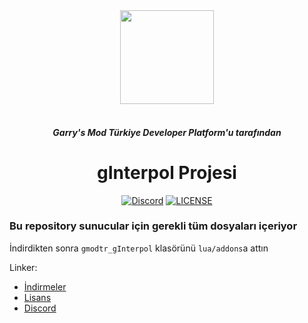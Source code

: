 <div align="center" display="flex" flex-direction="column">
<a><image src="https://cdn.discordapp.com/attachments/796121866287841310/796274152335998996/Interpol.png" width="150"></a>
<br />
<br />
<h5>Garry's Mod Türkiye Developer Platform'u tarafından</h5>
<h1>gInterpol Projesi</h1>
<p>
     <a href="https://discord.gg/cMt2ZVhhjY"><img src="https://img.shields.io/discord/796304786295095306.svg" alt="Discord"></a>
     <a href="https://github.com/gInterpol/gInterpol_server/blob/master/LICENSE"><img src="https://img.shields.io/github/license/gInterpol/gInterpol" alt="LICENSE"><a/>
</p>
</div>

### Bu repository sunucular için gerekli tüm dosyaları içeriyor

İndirdikten sonra `gmodtr_gInterpol` klasörünü `lua/addons`a attın

Linker:
- [İndirmeler](https://github.com/gInterpol/gInterpol_server/releases)
- [Lisans](https://github.com/gInterpol/gInterpol_server/blob/master/LICENSE)
- [Discord](https://discord.gg/cMt2ZVhhjY)
